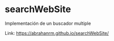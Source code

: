 # searchWebSite
Implementación de un buscador multiple

Link: https://abrahanrm.github.io/searchWebSite/
